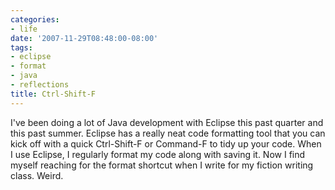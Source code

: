 ```yaml
---
categories:
- life
date: '2007-11-29T08:48:00-08:00'
tags:
- eclipse
- format
- java
- reflections
title: Ctrl-Shift-F
---
```


I've been doing a lot of Java development with Eclipse this past quarter and this past summer. Eclipse has a really neat code formatting tool that you can kick off with a quick Ctrl-Shift-F or Command-F to tidy up your code. When I use Eclipse, I regularly format my code along with saving it. Now I find myself reaching for the format shortcut when I write for my fiction writing class. Weird.
